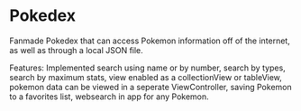 # Pokedex

Fanmade Pokedex that can access Pokemon information off of the internet, as well as through a local JSON file. 

Features: Implemented search using name or by number, search by types, search by maximum stats, view enabled as a collectionView or tableView,  pokemon data can be viewed in a seperate ViewController, saving Pokemon to a favorites list,  websearch in app for any Pokemon.
